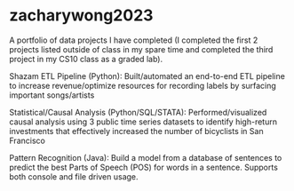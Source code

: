 # zacharywong2023

A portfolio of data projects I have completed (I completed the first 2 projects listed outside of class in my spare time and completed the third project in my CS10 class as a graded lab).

Shazam ETL Pipeline (Python): Built/automated an end-to-end ETL pipeline to increase revenue/optimize resources for recording labels by surfacing important songs/artists

Statistical/Causal Analysis (Python/SQL/STATA): Performed/visualized causal analysis using 3 public time series datasets to identify high-return investments that effectively increased the number of bicyclists in San Francisco

Pattern Recognition (Java): Build a model from a database of sentences to predict the best Parts of Speech (POS) for words in a sentence. Supports both console and file driven usage. 


